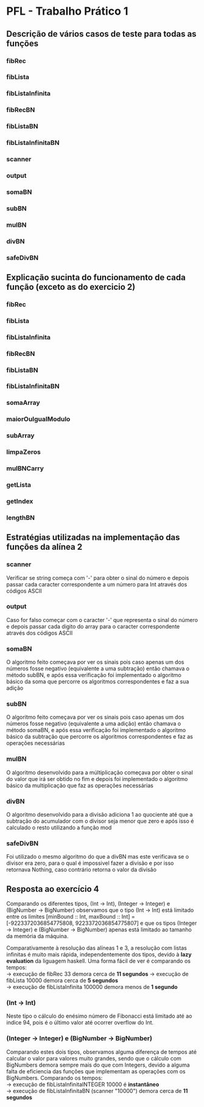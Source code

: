 # PFL - Trabalho Prático 1

## Descrição de vários casos de teste para todas as funções

### fibRec

### fibLista

### fibListaInfinita

### fibRecBN

### fibListaBN

### fibListaInfinitaBN

### scanner

### output

### somaBN

### subBN

### mulBN

### divBN

### safeDivBN

## Explicação sucinta do funcionamento de cada função (exceto as do exercicio 2)

### fibRec

### fibLista

### fibListaInfinita

### fibRecBN

### fibListaBN

### fibListaInfinitaBN

### somaArray

### maiorOuIgualModulo

### subArray

### limpaZeros

### mulBNCarry

### getLista

### getIndex

### lengthBN

## Estratégias utilizadas na implementação das funções da alínea 2

### scanner

Verificar se string começa com '-' para obter o sinal do número e depois passar cada caracter correspondente a um número para Int através dos códigos ASCII

### output

Caso for falso começar com o caracter '-' que representa o sinal do número e depois passar cada digito do array para o caracter correspondente através dos códigos ASCII

### somaBN

O algoritmo feito começava por ver os sinais pois caso apenas um dos números fosse negativo (equivalente a uma subtração) então chamava o método subBN, e após essa verificação foi implementado o algoritmo básico da soma que percorre os algoritmos correspondentes e faz a sua adição

### subBN

O algoritmo feito começava por ver os sinais pois caso apenas um dos números fosse negativo (equivalente a uma adição) então chamava o método somaBN, e após essa verificação foi implementado o algoritmo básico da subtração que percorre os algoritmos correspondentes e faz as operações necessárias

### mulBN

O algoritmo desenvolvido para a múltiplicação começava por obter o sinal do valor que irá ser obtido no fim e depois foi implementado o algoritmo básico da multiplicação que faz as operações necessárias

### divBN

O algoritmo desenvolvido para a divisão adiciona 1 ao quociente até que a subtração do acumulador com o divisor seja menor que zero e após isso é calculado o resto utilizando a função mod

### safeDivBN

Foi utilizado o mesmo algoritmo do que a divBN mas este verificava se o divisor era zero, para o qual é impossivel fazer a divisão e por isso retornava Nothing, caso contrário retorna o valor da divisão

## Resposta ao exercício 4

Comparando os diferentes tipos, (Int -> Int), (Integer -> Integer) e (BigNumber -> BigNumber) observamos que o tipo (Int -> Int) está limitado entre os limites [minBound :: Int, maxBound :: Int] = [-9223372036854775808, 9223372036854775807] e que os tipos (Integer -> Integer) e (BigNumber -> BigNumber) apenas está limitado ao tamanho da memória da máquina.

Comparativamente à resolução das alíneas 1 e 3, a resolução com listas infinitas é muito mais rápida, independentemente dos tipos, devido à **lazy evaluation** da liguagem haskell. Uma forma fácil de ver é comparando os tempos:  
 -> execução de fibRec 33 demora cerca de **11 segundos**
 -> execução de fibLista 10000 demora cerca de **5 segundos**  
 -> execução de fibListaInfinita 100000 demora menos de **1 segundo**

### (Int -> Int)

Neste tipo o cálculo do enésimo número de Fibonacci está limitado até ao indice 94, pois é o último valor até ocorrer overflow do Int.

### (Integer -> Integer) e (BigNumber -> BigNumber)

Comparando estes dois tipos, observamos alguma diferença de tempos até calcular o valor para valores muito grandes, sendo que o cálculo com BigNumbers demora sempre mais do que com Integers, devido a alguma falta de eficiencia das funções que implementam as operações com os BigNumbers. Comparando os tempos:  
 -> execução de fibListaInfinitaINTEGER 10000 é **instantâneo**  
 -> execução de fibListaInfinitaBN (scanner "10000")  demora cerca de **11 segundos**  



